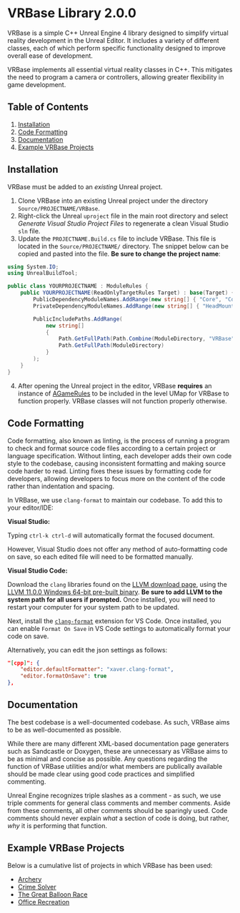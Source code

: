 # VRBase Library 2.0.0
VRBase is a simple C++ Unreal Engine 4 library designed to simplify virtual reality development in the Unreal Editor. It includes a variety of different classes, each of which perform specific functionality designed to improve overall ease of development.

VRBase implements all essential virtual reality classes in C++. This mitigates the need to program a camera or controllers, allowing greater flexibility in game development.

## Table of Contents
1. [Installation](#install)
2. [Code Formatting](#codeFormatting)
3. [Documentation](#documentation)
4. [Example VRBase Projects](#projects)

## Installation <a name="install"></a>
VRBase must be added to an _existing_ Unreal project.

1. Clone VRBase into an existing Unreal project under the directory `Source/PROJECTNAME/VRBase`.
2. Right-click the Unreal `uproject` file in the main root directory and select _Generate Visual Studio Project Files_ to regenerate a clean Visual Studio `sln` file.
3. Update the `PROJECTNAME.Build.cs` file to include VRBase. This file is located in the `Source/PROJECTNAME/` directory. The snippet below can be copied and pasted into the file. **Be sure to change the project name**:
```cs
using System.IO;
using UnrealBuildTool;

public class YOURPROJECTNAME : ModuleRules {
    public YOURPROJECTNAME(ReadOnlyTargetRules Target) : base(Target) {
        PublicDependencyModuleNames.AddRange(new string[] { "Core", "CoreUObject", "Engine", "InputCore", "Slate", "SlateCore", "ProceduralMeshComponent" });
        PrivateDependencyModuleNames.AddRange(new string[] { "HeadMountedDisplay", "SteamVR" });

        PublicIncludePaths.AddRange(
            new string[]
            {
                Path.GetFullPath(Path.Combine(ModuleDirectory, "VRBase")),
                Path.GetFullPath(ModuleDirectory)
            }
        );
    }
}
```
4. After opening the Unreal project in the editor, VRBase **requires** an instance of [AGameRules](Doc/AGameRules.md) to be included in the level UMap for VRBase to function properly. VRBase classes will not function properly otherwise.

## Code Formatting <a name="codeFormatting"></a>
Code formatting, also known as linting, is the process of running a program to check and format source code files  according to a certain project or language specification. Without linting, each developer adds their own code style to the codebase, causing inconsistent formatting and making source code harder to read. Linting fixes these issues by formatting code for developers, allowing developers to focus more on the content of the code rather than indentation and spacing.

In VRBase, we use `clang-format` to maintain our codebase. To add this to your editor/IDE:

**Visual Studio:**

Typing `ctrl-k ctrl-d` will automatically format the focused document.

However, Visual Studio does not offer any method of auto-formatting code on save, so
each edited file will need to be formatted manually.

**Visual Studio Code:**

Download the `clang` libraries found on the [LLVM download page](https://releases.llvm.org/download.html),
using the [LLVM 11.0.0 Windows 64-bit pre-built binary](https://github.com/llvm/llvm-project/releases/download/llvmorg-11.0.0/LLVM-11.0.0-win64.exe). 
**Be sure to add LLVM to the system path for all users if prompted.** Once installed, you will need to restart your computer for your system path to be updated.

Next, install the [`clang-format`](https://marketplace.visualstudio.com/items?itemName=xaver.clang-format) 
extension for VS Code. Once installed, you can enable `Format On Save` in VS Code settings to automatically format your code on save.

Alternatively, you can edit the json settings as follows:
```json
"[cpp]": {
    "editor.defaultFormatter": "xaver.clang-format",
    "editor.formatOnSave": true
},
```

## Documentation <a name="documentation"></a>
The best codebase is a well-documented codebase. As such, VRBase aims to be as
well-documented as possible.

While there are many different XML-based documentation page generaters such as
Sandcastle or Doxygen, these are unnecessary as VRBase aims to be as minimal
and concise as possible. Any questions regarding the function of VRBase utilities
and/or what members are publically available should be made clear using good
code practices and simplified commenting.

Unreal Engine recognizes triple slashes as a comment - as such, we use triple
comments for general class comments and member comments. Aside from these comments,
all other comments should be sparingly used. Code comments should never explain
_what_ a section of code is doing, but rather, _why_ it is performing that
function.

## Example VRBase Projects <a name="projects"></a>
Below is a cumulative list of projects in which VRBase has been used:

- [Archery](https://github.com/bossley9/Archery)
- [Crime Solver](https://github.com/MMC-Scholars/CrimeSolver)
- [The Great Balloon Race](https://github.com/MMC-Scholars/TheGreatBalloonRace)
- [Office Recreation](https://github.com/MMC-Scholars/OfficeRecreation)